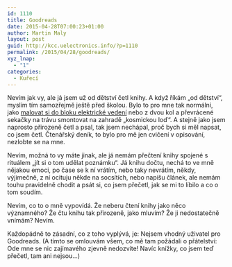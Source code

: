 ```yaml
---
id: 1110
title: Goodreads
date: 2015-04-28T07:00:23+01:00
author: Martin Maly
layout: post
guid: http://kcc.uelectronics.info/?p=1110
permalink: /2015/04/28/goodreads/
xyz_lnap:
  - "1"
categories:
  - Kuřecí
---
```

Nevím jak vy, ale já jsem už od dětství četl knihy. A když říkám &#8222;od dětství&#8220;, myslím tím samozřejmě ještě před školou. Bylo to pro mne tak normální, jako [malovat si do bloku elektrické vedení](http://www.misantrop.info/trentete/) nebo z dvou kol a převrácené sekačky na trávu smontovat na zahradě &#8222;kosmickou loď&#8220;. A stejně jako jsem naprosto přirozeně četl a psal, tak jsem nechápal, proč bych si měl napsat, co jsem četl. Čtenářský deník, to bylo pro mě jen cvičení v opisování, nezlobte se na mne.

Nevím, možná to vy máte jinak, ale já nemám přečtení knihy spojené s rituálem &#8222;jít si o tom udělat poznámku&#8220;. Já knihu dočtu, nechá to ve mně nějakou emoci, po čase se k ní vrátím, nebo taky nevrátím, někdy, výjimečně, z ní ocituju někde na socsítích, nebo napíšu článek, ale nemám touhu pravidelně chodit a psát si, co jsem přečetl, jak se mi to líbilo a co o tom soudím.

Nevím, co to o mně vypovídá. Že neberu čtení knihy jako něco významného? Že čtu knihu tak přirozeně, jako mluvím? Že ji nedostatečně vnímám? Nevím.

Každopádně to zásadní, co z toho vyplývá, je: Nejsem vhodný uživatel pro Goodreads. (A tímto se omlouvám všem, co mě tam požádali o přátelství: Ode mne se nic zajímavého zjevně nedozvíte! Navíc knížky, co jsem teď přečetl, tam ani nejsou&#8230;)